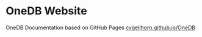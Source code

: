 OneDB Website
===========

OneDB Documentation based on GitHub Pages [cvgellhorn.github.io/OneDB](http://cvgellhorn.github.io/OneDB/)